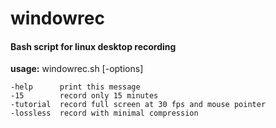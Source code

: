 # windowrec

<h4>Bash script for linux desktop recording</h4>

**usage:** windowrec.sh [-options]
 
	-help      print this message
	-15        record only 15 minutes
	-tutorial  record full screen at 30 fps and mouse pointer
	-lossless  record with minimal compression
